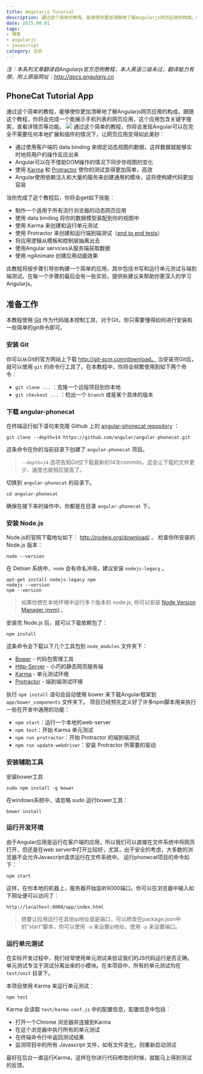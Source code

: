 ```yaml
---
title: Angularjs Tutorial
description: 通过这个简单的教程，能够使你更加清晰地了解Angularjs网页应用的构成。跟随这个教程，你将会完成一个能展示手机列表的网页应用，这个应用包含关键字搜索，查看详情页等功能。
date: 2015.08.01
tags:
- 博客
- angularjs
- javascript
category: 日志
---
```


_注：本系列文章翻译自Angularjs官方范例教程，本人英语三级未过，翻译能力有限，附上原版网址：http://docs.angularjs.cn_

## PhoneCat Tutorial App
通过这个简单的教程，能够使你更加清晰地了解Angularjs网页应用的构成。跟随这个教程，你将会完成一个能展示手机列表的网页应用，这个应用包含关键字搜索，查看详情页等功能。
![](/img/angularjs_tutorial/catalog_screen.png)
通过这个简单的教程，你将会发现Angular可以在完全不需要任何本地扩展和插件的情况下，让网页应用变得如此美妙：
 * 通过使用客户端的 data binding 来绑定动态视图的数据，这样数据就能够实时地将用户的操作反应出来
 * Angular可以在不借助DOM操作的情况下同步你视图的变化
 * 使用 [Karma](http://karma-runner.github.io/0.13/index.html) 和 [Protractor](http://www.protractortest.org) 使你的测试变得更加简单，高效
 * Angular使用依赖注入和大量的服务来创建通用的模块，这将使构建代码更加容易

当你完成了这个教程后，你将会get如下技能：
 * 制作一个适用于所有流行浏览器的动态网页应用
 * 使用 data binding 将你的数据模型装配到你的视图中
 * 使用 Karma 来创建和运行单元测试
 * 使用 Protractor 来创建和运行端到端测试（[end to end tests](http://www.exforsys.com/tutorials/testing-types/end-to-end-testing.html)）
 * 将应用逻辑从模板和控制层抽离出去
 * 使用Angular services从服务端获取数据
 * 使用 ngAnimate 创建应用动画效果

此教程将按步骤引导你构建一个简单的应用，其中包括书写和运行单元测试与端到端测试。在每一个步骤的最后会有一些实验，提供些建议来帮助你更深入的学习Angularjs。

## 准备工作
本教程使用 [Git][Git] 作为代码版本控制工具，对于Git，你只需要懂得如何进行安装和一些简单的git命令即可。

### 安装 Git
你可以从Git的官方网站上下载 http://git-scm.com/download。 当安装完Git后，就可以使用 `git` 的命令行工具了。在本教程中，你将会频繁使用到如下两个命令：
 * `git clone ...` ：克隆一个远程项目到你本地
 * `git checkout ...` ：检出一个 `branch` 或是某个具体的版本

### 下载 angular-phonecat
在终端运行如下语句来克隆 Github 上的 [angular-phonecat repository][angular-phonecat repository] ：
    
    git clone --depth=14 https://github.com/angular/angular-phonecat.git

这条命令在你的当前目录下创建了 `angular-phonecat` 项目。
 > `--depth=14` 选项告知Git仅下载最新的14次commits，这会让下载的文件更少，速度也就相应提高了。

切换到 `angular-phonecat` 的目录下。

    cd angular-phonecat

确保在接下来的操作中，你都是在目录 `angular-phonecat` 下。

### 安装 Node.js
Node.js的官网下载地址如下： http://nodejs.org/download/ 。
检查你所安装的 Node.js 版本：

    node --version

在 Debian 系统中，`node` 会有命名冲突。建议安装 `nodejs-legacy` 。

    apt-get install nodejs-legacy npm 
    nodejs --version
    npm --version

 > 如果你想在本地环境中运行多个版本的 node.js, 你可以安装 [Node Version Manager (nvm)][nvm] 。

安装完 Node.js 后，就可以下载依赖包了：
    
    npm install

这条命令会下载以下几个工具包到 `node_modules` 文件夹下：
 * [Bower](http://bower.io/) - 代码包管理工具
 * [Http-Server](https://github.com/nodeapps/http-server) - 小巧的静态网页服务端
 * [Karma](https://github.com/karma-runner/karma) - 单元测试环境
 * [Protractor](https://github.com/angular/protractor) - 端到端测试环境

执行 `npm install` 语句会自动使用 bower 来下载Angular框架到 `app/bower_components` 文件夹下。
项目已经预先定义好了许多npm脚本用来执行一些在开发中通用的功能：
 * `npm start`：运行一个本地的web-server
 * `npm test`：开始 Karma 单元测试
 * `npm run protractor`：开始 Protractor 的端到端测试
 * `npm run update-webdriver`：安装 Protractor 所需要的驱动

### 安装辅助工具
安装bower工具
    
    sudo npm install -g bower

在windows系统中，请忽略 sudo
运行bower工具：

    bower install

### 运行开发环境
由于Angular应用是运行在客户端的应用，所以我们可以直接在文件系统中将网页打开，但还是在web server中打开比较好，尤其，出于安全的考虑，大多数的浏览器不会允许Javascript请求运行在文件系统中。
运行phonecat项目的命令如下：

    npm start

这样，在你本地的机器上，服务器开始监听8000端口。你可以在浏览器中输入如下网址便可以访问了：
    
    http://localhost:8000/app/index.html

 > 想要让应用运行在其他ip地址或是端口，可以修改在package.json中的"start"脚本，你可以使用 `-a` 来设置ip地址，使用 `-p` 来设置端口。

### 运行单元测试
在实际开发过程中，我们经常使用单元测试来验证我们的JS代码运行是否正确。单元测试专注于测试分离出来的小模块。在本项目中，所有的单元测试均在 `test/unit` 目录下。

本项目使用 Karma 来运行单元测试：
    
    npm test

Karma 会读取 `test/karma.conf.js` 中的配置信息，配置信息中包括：
 * 打开一个Chrome 浏览器并连接到Karma
 * 在这个浏览器中执行所有的单元测试
 * 在终端命令行中返回测试结果
 * 监测项目中的所有 Javascript 文件，如有文件变化，则重新启动测试

最好在后台一直运行Karma，这样在你进行代码修改的时候，就能马上得到测试的反馈。

[nvm]:https://github.com/creationix/nvm
[angular-phonecat repository]:https://github.com/angular/angular-phonecat 
[Git]:http://git-scm.com 